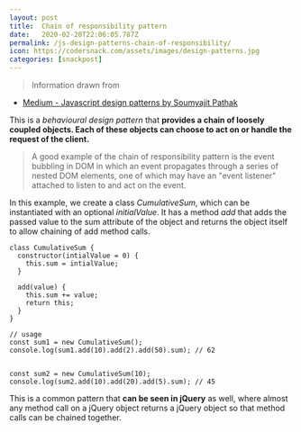 ```yaml
---
layout: post
title:  Chain of responsibility pattern
date:   2020-02-20T22:06:05.787Z
permalink: /js-design-patterns-chain-of-responsibility/
icon: https://codersnack.com/assets/images/design-patterns.jpg
categories: [snackpost]
---
```


> Information drawn from 
- [Medium - Javascript design patterns by Soumyajit Pathak](https://medium.com/better-programming/javascript-design-patterns-25f0faaaa15)

This is a *behavioural design pattern* that **provides a chain of loosely coupled objects. Each of these objects can choose to act on or handle the request of the client.**

> A good example of the chain of responsibility pattern is the event bubbling in DOM in which an event propagates through a series of nested DOM elements, one of which may have an "event listener" attached to listen to and act on the event.

In this example, we create a class *CumulativeSum*, which can be instantiated with an optional *initialValue*. It has a method *add* that adds the passed value to the sum attribute of the object and returns the object itself to allow chaining of add method calls.

```
class CumulativeSum {
  constructor(intialValue = 0) {
    this.sum = intialValue;
  }

  add(value) {
    this.sum += value;
    return this;
  }
}

// usage
const sum1 = new CumulativeSum();
console.log(sum1.add(10).add(2).add(50).sum); // 62


const sum2 = new CumulativeSum(10);
console.log(sum2.add(10).add(20).add(5).sum); // 45
```

This is a common pattern that **can be seen in jQuery** as well, where almost any method call on a jQuery object returns a jQuery object so that method calls can be chained together.
